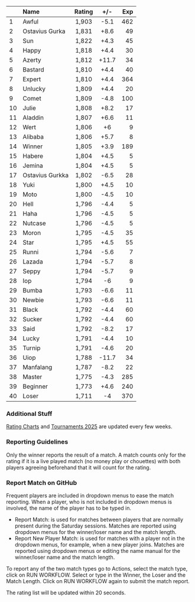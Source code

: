 | |Name|Rating|+/-|Exp|
|-|:---|:----:|:-:|--:|
|1|Awful|1,903|-5.1|462|
|2|Ostavius Gurka|1,831|+8.6|49|
|3|Sun|1,822|+4.3|45|
|4|Happy|1,818|+4.4|30|
|5|Azerty|1,812|+11.7|34|
|6|Bastard|1,810|+4.4|40|
|7|Expert|1,810|+4.4|364|
|8|Unlucky|1,809|+4.4|20|
|9|Comet|1,809|-4.8|100|
|10|Julie|1,808|+8.2|17|
|11|Aladdin|1,807|+6.6|11|
|12|Wert|1,806|+6|9|
|13|Alibaba|1,806|+5.7|8|
|14|Winner|1,805|+3.9|189|
|15|Habere|1,804|+4.5|5|
|16|Jemina|1,804|+4.5|5|
|17|Ostavius Gurkka|1,802|-6.5|28|
|18|Yuki|1,800|+4.5|10|
|19|Moto|1,800|-4.5|10|
|20|Hell|1,796|-4.4|5|
|21|Haha|1,796|-4.5|5|
|22|Nutcase|1,796|-4.5|5|
|23|Moron|1,795|-4.5|35|
|24|Star|1,795|+4.5|55|
|25|Runni|1,794|-5.6|7|
|26|Lazada|1,794|-5.7|8|
|27|Seppy|1,794|-5.7|9|
|28|Iop|1,794|-6|9|
|29|Bumba|1,793|-6.6|11|
|30|Newbie|1,793|-6.6|11|
|31|Black|1,792|-4.4|60|
|32|Sucker|1,792|-4.4|60|
|33|Said|1,792|-8.2|17|
|34|Lucky|1,791|-4.4|10|
|35|Turnip|1,791|-4.6|20|
|36|Uiop|1,788|-11.7|34|
|37|Manfalang|1,787|-8.2|22|
|38|Master|1,775|-4.3|285|
|39|Beginner|1,773|+4.6|240|
|40|Loser|1,711|-4|370|


### Additional Stuff

[Rating Charts](https://github.com/modiholodri/bkk-bg-rating-list/discussions/2) and 
[Tournaments 2025](https://github.com/modiholodri/bkk-bg-rating-list/discussions/5) are updated every few weeks.

### Reporting Guidelines

Only the winner reports the result of a match.
A match counts only for the rating if it is a live played match (no money play or chouettes)
with both players agreeing beforehand that it will count for the rating.


### Report Match on GitHub

Frequent players are included in dropdown menus to ease the match reporting.
When a player, who is not included in dropdown menus is involved, the name of the player has to be typed in.

- Report Match:  is used for matches between players that are normally present during the Saturday sessions.
  Matches are reported using dropdown menus for the winner/loser name and the match length.
- Report New Player Match:  is used for matches with a player not in the dropdown menus, for example, when a new player joins.
  Matches are reported using dropdown menus or editing the name manual for the winner/loser name and the match length.

To report any of the two match types go to Actions, select the match type, click on RUN WORKFLOW.
Select or type in the Winner, the Loser and the Match Length.
Click on RUN WORKFLOW again to submit the match report.

The rating list will be updated within 20 seconds.
